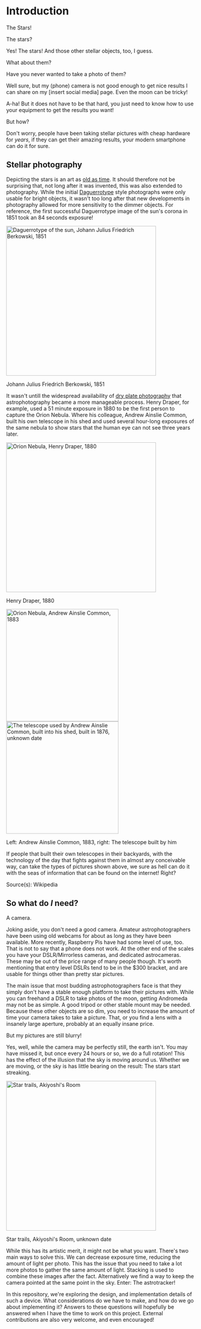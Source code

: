 # Introduction

The Stars!

The stars?

Yes! The stars! And those other stellar objects, too, I guess.

What about them?

Have you never wanted to take a photo of them?

Well sure, but my (phone) camera is not good enough to get nice results I can share on my [insert social media] page. Even the moon can be tricky!

A-ha! But it does not have to be that hard, you just need to know how to use your equipment to get the results you want!

But how?

Don't worry, people have been taking stellar pictures with cheap hardware for _years_, if they can get their amazing results, your modern smartphone can do it for sure.

## Stellar photography

Depicting the stars is an art as [old as time](https://en.wikipedia.org/wiki/History_of_astronomy). It should therefore not be surprising that, not long after it was invented, this was also extended to photography. While the initial [Daguerrotype](https://en.wikipedia.org/wiki/Daguerreotype) style photographs were only usable for bright objects, it wasn't too long after that new developments in photography allowed for more sensitivity to the dimmer objects. For reference, the first successful Daguerrotype image of the sun's corona in 1851 took an 84 seconds exposure!

<img src="https://upload.wikimedia.org/wikipedia/commons/3/38/1851_07_28_Berkowski.jpg" width=400 alt="Daguerrotype of the sun, Johann Julius Friedrich Berkowski, 1851">

Johann Julius Friedrich Berkowski, 1851

It wasn't untill the widespread availability of [dry plate photography](https://en.wikipedia.org/wiki/Dry_plate) that astrophotography became a more manageable process. Henry Draper, for example, used a 51 minute exposure in 1880 to be the first person to capture the Orion Nebula. Where his colleague, Andrew Ainslie Common, built his own telescope in his shed and used several hour-long exposures of the same nebula to show stars that the human eye can not see three years later.

<img src="https://upload.wikimedia.org/wikipedia/en/f/fe/Henry_Drape_Orion_nebula_1880_inverted.jpg" width=400 alt="Orion Nebula, Henry Draper, 1880">

Henry Draper, 1880

<img src="https://upload.wikimedia.org/wikipedia/commons/9/9f/Orion-Nebula_A_A_Common.jpg" height=300 alt="Orion Nebula, Andrew Ainslie Common, 1883">
<img src="https://upload.wikimedia.org/wikipedia/commons/0/04/18_inch_newtonian_telescope_back_yard_Ealing_London_Andrew_Ainslie_Common.png" height=300 alt="The telescope used by Andrew Ainslie Common, built into his shed, built in 1876, unknown date">

Left: Andrew Ainslie Common, 1883, right: The telescope built by him

If people that built their own telescopes in their backyards, with the technology of the day that fights against them in almost any conceivable way, can take the types of pictures shown above, we sure as hell can do it with the seas of information that can be found on the internet! Right?

Source(s): Wikipedia

## So what do _I_ need?

A camera.

Joking aside, you don't need a good camera. Amateur astrophotographers have been using old webcams for about as long as they have been available. More recently, Raspberry Pis have had some level of use, too. That is not to say that a phone does not work. At the other end of the scales you have your DSLR/Mirrorless cameras, and dedicated astrocameras. These may be out of the price range of many people though. It's worth mentioning that entry level DSLRs tend to be in the $300 bracket, and are usable for things other than pretty star pictures.

The main issue that most budding astrophotographers face is that they simply don't have a stable enough platform to take their pictures with. While you can freehand a DSLR to take photos of the moon, getting Andromeda may not be as simple. A good tripod or other stable mount may be needed. Because these other objects are so dim, you need to increase the amount of time your camera takes to take a picture. That, or you find a lens with a insanely large aperture, probably at an equally insane price.

But my pictures are still blurry!

Yes, well, while the camera may be perfectly still, the earth isn't. You may have missed it, but once every 24 hours or so, we do a full rotation! This has the effect of the illusion that the sky is moving around us. Whether we are moving, or the sky is has little bearing on the result: The stars start streaking.

<img src="https://upload.wikimedia.org/wikipedia/commons/6/6c/%E6%98%9F%E3%81%AE%E8%BB%8C%E8%B7%A1%E5%8D%81%E6%B4%A5%E5%B7%9D%E3%83%BB%E4%B8%8A%E6%B9%AF%E3%81%AB%E3%81%A6Img042.jpg" width=400 alt="Star trails, Akiyoshi's Room">

Star trails, Akiyoshi's Room, unknown date

While this has its artistic merit, it might not be what you want. There's two main ways to solve this. We can decrease exposure time, reducing the amount of light per photo. This has the issue that you need to take a lot more photos to gather the same amount of light. Stacking is used to combine these images after the fact. Alternatively we find a way to keep the camera pointed at the same point in the sky. Enter: The astrotracker!

In this repository, we're exploring the design, and implementation details of such a device. What considerations do we have to make, and how do we go about implementing it? Answers to these questions will hopefully be answered when I have the time to work on this project. External contributions are also very welcome, and even encouraged!
